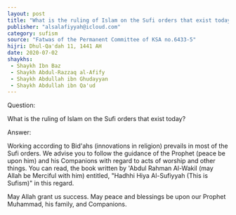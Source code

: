 ```yaml
---
layout: post
title: "What is the ruling of Islam on the Sufi orders that exist today"
publisher: "alsalafiyyah@icloud.com"
category: sufism
source: "Fatwas of the Permanent Committee of KSA no.6433-5"
hijri: Dhul-Qa'dah 11, 1441 AH
date: 2020-07-02
shaykhs: 
 - Shaykh Ibn Baz
 - Shaykh Abdul-Razzaq al-Afify
 - Shaykh Abdullah ibn Ghudayyan
 - Shaykh Abdullah ibn Qa'ud
---
```


Question: 

What is the ruling of Islam on the Sufi orders that exist today?

Answer: 

Working according to Bid'ahs (innovations in religion) prevails in most of the Sufi orders. We advise you to follow the guidance of the Prophet (peace be upon him) and his Companions with regard to acts of worship and other things. You can read, the book written by 'Abdul Rahman Al-Wakil (may Allah be Merciful with him) entitled, "Hadhhi Hiya Al-Sufiyyah (This is Sufism)" in this regard.

May Allah grant us success. May peace and blessings be upon our Prophet Muhammad, his family, and Companions. 
